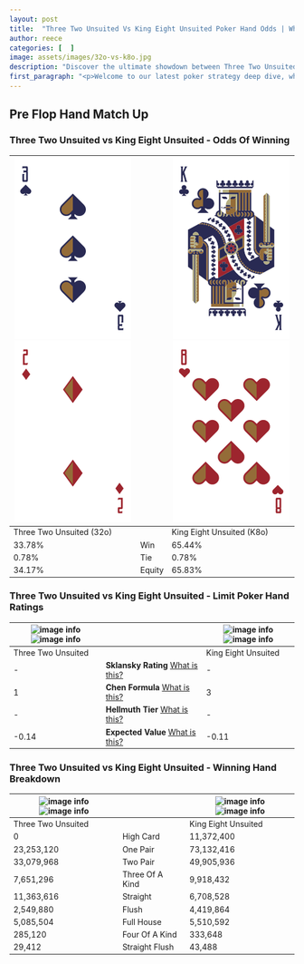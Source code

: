 ```yaml
---
layout: post
title:  "Three Two Unsuited Vs King Eight Unsuited Poker Hand Odds | Which Is The Better Hand In Poker? A Complete Guide"
author: reece
categories: [  ]
image: assets/images/32o-vs-k8o.jpg
description: "Discover the ultimate showdown between Three Two Unsuited and King Eight Unsuited in poker! Uncover the odds, strategies, and scenarios where one hand triumphs over the other. Get ready to up your poker game with this thrilling analysis."
first_paragraph: "<p>Welcome to our latest poker strategy deep dive, where we're pitting two distinct hands against each other in a high-stakes showdown: Three Two Unsuited vs King Eight Unsuited.</p><p>In the dynamic world of poker, every decision counts, and knowing which hand holds the upper hand is key to your success at the table.</p><p>In this article, we'll dissect these two hands, explore the scenarios where one dominates the other, and equip you with the knowledge to make strategic choices that can tip the odds in your favor.</p><p>Get ready to unravel the intriguing dynamics of these poker hands and elevate your game to new heights.</p>"
---
```




[comment]: # (sp0)

## Pre Flop Hand Match Up

<div class="table hand-ratings" markdown="1"> 



### Three Two Unsuited vs King Eight Unsuited - Odds Of Winning


    
| ![image info](assets/images/hand1/3.png) ![image info](assets/images/hand1/2o.png) |  | ![image info](assets/images/hand2/k.png) ![image info](assets/images/hand2/8o.png) |
| -------- | -------- | -------- |
| Three Two Unsuited (32o) |  | King Eight Unsuited (K8o) |
| 33.78% | Win | 65.44% |
| 0.78% | Tie | 0.78% |
| 34.17% | Equity | 65.83% |




[comment]: # (sp1)



### Three Two Unsuited vs King Eight Unsuited - Limit Poker Hand Ratings


    
| ![image info](https://www.riverpairs.com/assets/images/hand1/3.png) ![image info](https://www.riverpairs.com/assets/images/hand1/2o.png) |  | ![image info](https://www.riverpairs.com/assets/images/hand2/k.png) ![image info](https://www.riverpairs.com/assets/images/hand2/8o.png) |
| -------- | -------- | -------- |
| Three Two Unsuited |  | King Eight Unsuited |
| - | **Sklansky Rating** [What is this?](/sklansky-rating-explained) | - |
| 1 | **Chen Formula** [What is this?](/chen-formula-explained) | 3 |
| - | **Hellmuth Tier** [What is this?](/Hellmuth-tier-explained) | - |
| -0.14 | **Expected Value** [What is this?](/expected-value-explained) | -0.11 |




[comment]: # (sp2)



### Three Two Unsuited vs King Eight Unsuited - Winning Hand Breakdown


    
| ![image info](https://www.riverpairs.com/assets/images/hand1/3.png) ![image info](https://www.riverpairs.com/assets/images/hand1/2o.png) |  | ![image info](https://www.riverpairs.com/assets/images/hand2/k.png) ![image info](https://www.riverpairs.com/assets/images/hand2/8o.png) |
| -------- | -------- | -------- |
| Three Two Unsuited |  | King Eight Unsuited |
| 0 | High Card | 11,372,400 |
| 23,253,120 | One Pair | 73,132,416 |
| 33,079,968 | Two Pair | 49,905,936 |
| 7,651,296 | Three Of A Kind | 9,918,432 |
| 11,363,616 | Straight | 6,708,528 |
| 2,549,880 | Flush | 4,419,864 |
| 5,085,504 | Full House | 5,510,592 |
| 285,120 | Four Of A Kind | 333,648 |
| 29,412 | Straight Flush | 43,488 |




[comment]: # (sp3)



</div>

[comment]: # (sp4)



[comment]: # (sp5)

